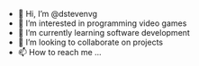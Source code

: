 - 👋 Hi, I’m @dstevenvg
- 👀 I’m interested in programming video games
- 🌱 I’m currently learning software development
- 💞️ I’m looking to collaborate on projects
- 📫 How to reach me ...

<!---
dstevenvg/dstevenvg is a ✨ special ✨ repository because its `README.md` (this file) appears on your GitHub profile.
You can click the Preview link to take a look at your changes.
--->
